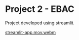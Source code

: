 # Project 2 - EBAC

Project developed using streamlit.

[streamlit-app.mov.webm](https://github.com/user-attachments/assets/c0ab86b8-d036-4d15-84c6-4c0ff66e8a76)



